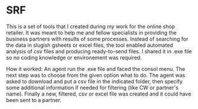 # SRF
This is a set of tools that I created during my work for the online shop retailer. It was meant to help me and fellow specialists in providing the business partners with results of some processes. Instead of searching for the data in slugish gsheets or excel files, the tool enabled automated analysis of csv files and producing ready-to-send files. I shared it in .exe file so no coding knowledge or environement was required.

How it worked:
An agent run the .exe file and faced the consol menu. The next step was to choose from the given option what to do. The agent was asked to download and put a csv file in the indicated folder, then specify some additional information if needed for filtering (like CW or partner's name). Finally a new, filtered, csv or excel file was created and it could have been sent to a partner.
